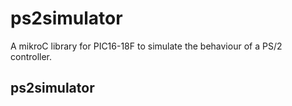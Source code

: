 # ps2simulator

A mikroC library for PIC16-18F to simulate the behaviour of a PS/2 controller.

## ps2simulator
